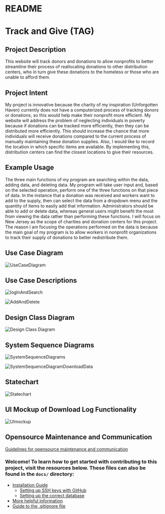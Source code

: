 # README

# Track and Give (TAG)

## Project Description

This website will track donors and donations to allow nonprofits to better streamline their process of reallocating donations to other distribution centers, who in turn give these donations to the homeless or those who are unable to afford them.

## Project Intent 

My project is innovative because the charity of my inspiration (Unforgotten Haven) currently does not have a computerized process of tracking donors or donations, so this would help make their nonprofit more efficient. My website will address the problem of neglecting individuals in poverty because if donations can be tracked more efficiently, then they can be distributed more efficiently. This should increase the chance that more individuals will receive donations compared to the current process of manually maintaining these donation supplies. Also, I would like to record the location in which specific items are available. By implementing this, distribution centers can find the closest locations to give their resources.

## Example Usage 

The three main functions of my program are searching within the data, adding data, and deleting data. My program will take user input and, based on the selected operation, perform one of the three functions on that piece of data. In the instance that a donation was received and workers want to add to the supply, then can select the data from a dropdown menu and the quantity of items to easily add that information. Administrators should be able to add or delete data, whereas general users might benefit the most from viewing the data rather than performing these functions. I will focus on New Jersey as the scope of charities and donation centers for this project. The reason I am focusing the operations performed on the data is because the main goal of my program is to allow workers in nonprofit organizations to track their supply of donations to better redistribute them. 

## Use Case Diagram

![UseCaseDiagram](https://github.com/lalimabhola/TAG/tree/final_exam/docs/use_case_diagram.png)

## Use Case Descriptions

![logInAndSearch](https://github.com/lalimabhola/TAG/tree/final_exam/docs/Log_and_search.png)

![AddAndDelete](https://github.com/lalimabhola/TAG/tree/final_exam/docs/Add_and_delete_data.png)

## Design Class Diagram

![Design Class Diagram](https://github.com/lalimabhola/TAG/tree/final_exam/docs/design_class_diagram.png)

## System Sequence Diagrams

![SystemSequenceDiagrams](https://github.com/lalimabhola/TAG/tree/final_exam/docs/System_sequence_diagrams.png)

![SystemSequenceDiagramDownloadData](https://github.com/lalimabhola/TAG/tree/final_exam/docs/system_sequence_diagram_download_data.png)

## Statechart

![Statechart](https://github.com/lalimabhola/TAG/tree/final_exam/docs/State_chart.png)

## UI Mockup of Download Log Functionality

![UImockup](https://github.com/lalimabhola/TAG/tree/final_exam/docs/mockup_of_download_page.png)

## Opensource Maintenance and Communication
[Guidelines for opensource maintenance and communication](https://github.com/lalimabhola/TAG/tree/final_exam/MAINTAIN.md)


### Welcome! To learn how to get started with contributing to this project, visit the resources below. These files can also be found in the `docs/` directory:

* [Installation Guide](docs/Installation_Guide.md)
  * [Setting up SSH keys with GitHub](docs/Setting_up_SSH_keys_GitHub.md)
  * [Setting up the correct database](docs/SQLite3_to_Postgres_on_Rails.md)
* [More helpful information](docs/More_helpful_info.md)
* [Guide to the .gitignore file](docs/.gitignore_Guide.md)
